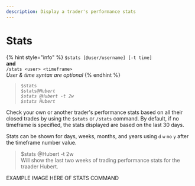 ```yaml
---
description: Display a trader's performance stats
---
```


# Stats

{% hint style="info" %}
`$stats [@user/username] [-t time]`\
**and**\
`/stats <user> <timeframe>`\
_User & time syntax are optional_
{% endhint %}

> `$stats`\
> `$stats`_`@Hubert`_ \
> _`$stats @Hubert -t 2w`_ \
> _`$stats Hubert`_

Check your own or another trader's performance stats based on all their closed trades by using the `$stats` or `/stats` command. By default, if no timeframe is specified, the stats displayed are based on the last 30 days.

Stats can be shown for days, weeks, months, and years using `d` `w` `mo` `y` after the timeframe number value.

> $stats @Hubert -t 2w\
> Will show the last two weeks of trading performance stats for the traader Hubert.

EXAMPLE IMAGE HERE OF STATS COMMAND
